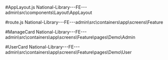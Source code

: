 #AppLayout.js
National-Library---FE---admin\src\components\Layout\AppLayout

#route.js
National-Library---FE---admin\src\containers\app\screens\Feature

#ManageCard
National-Library---FE---admin\src\containers\app\screens\Feature\pages\Demo\Admin

#UserCard
National-Library---FE---admin\src\containers\app\screens\Feature\pages\Demo\User
